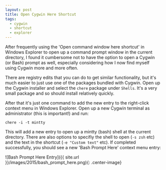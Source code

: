 ```yaml
---
layout: post
title: Open Cygwin Here Shortcut
tags:
  - cygwin
  - shortcut
  - explorer
---
```


After frequently using the 'Open command window here shortcut' in Windows Explorer to open up a command prompt window in the current directory, I found it cumbersome not to have the option to open a Cygwin (or Bash) prompt as well, especially considering how I now find myself using Cygwin more and more often.

There are registry edits that you can do to get similar functionality, but it's much easier to just use one of the packages bundled with Cygwin. Open up the Cygwin installer and select the `chere` package under `Shells`. It's a very small package and so should install relatively quickly.

After that it's just one command to add the new entry to the right-click context menu in Windows Explorer. Open up a new Cygwin terminal as administrator (this is important!) and run:

`chere -i -t mintty`

This will add a new entry to open up a mintty (bash) shell at the current directory. There are also options to specifiy the shell to open (`-s zsh` etc) and the text in the shortcut (`-e "Custom text"` etc). If completed successfully, you should see a new 'Bash Prompt Here' context menu entry:

![Bash Prompt Here Entry]({{ site.url }}/images/2015/bash_prompt_here.png){: .center-image}

